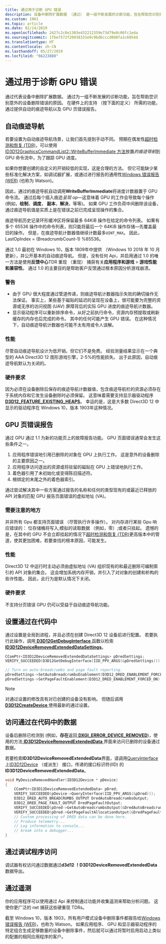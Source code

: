 ```yaml
---
title: 通过用于诊断 GPU 错误
description: 设备中删除扩展数据 （通过） 是一组不断发展的诊断功能，旨在帮助您识别意外的设备删除错误的原因。
ms.custom: 19H1
ms.topic: article
ms.date: 02/14/2019
ms.openlocfilehash: 2427c2c8e1303e432212359e73d79e8c06fc1eda
ms.sourcegitcommit: 1fbe7572f20938331e9c9bd6cccd098fa1c6054d
ms.translationtype: HT
ms.contentlocale: zh-CN
ms.lasthandoff: 05/27/2019
ms.locfileid: "66223888"
---
```

# <a name="use-dred-to-diagnose-gpu-faults"></a>通过用于诊断 GPU 错误
通过代表设备中删除扩展数据。 通过为一组不断发展的诊断功能，旨在帮助您识别意外的设备删除错误的原因。 在硬件上的支持 （按下面的定义） 所需的功能，通过提供自动的痕迹导航以及 GPU 页错误报告。

## <a name="auto-breadcrumbs"></a>自动痕迹导航
若要设置为自动痕迹导航场景，让我们首先提到手动不同。 预期在偶发性[超时检测和恢复 (TDR)](/windows-hardware/drivers/display/timeout-detection-and-recovery)，可以使用[ID3D12GraphicsCommandList2::WriteBufferImmediate 方法](/windows/desktop/api/d3d12/nf-d3d12-id3d12graphicscommandlist2-writebufferimmediate)放置*的痕迹导航*到 GPU 命令流中，为了跟踪 GPU 进度。

如果你想要创建的自定义的开销较低的实现，这是合理的方法。 但它可能缺少某些标准化解决方案，如调试器扩展，或通过进行报告的通用性[Windows 错误报告 (WER)](/windows/desktop/wer/windows-error-reporting) (也称为 Watson)。

因此，通过的痕迹导航自动调用**WriteBufferImmediate**将进度计数器置于 GPU 命令流。 通过后每个插入痕迹*呈现 op*&mdash;这意味着 GPU 的工作会导致每个操作 (例如，**绘制**，**调度**， **副本**，**解决**，等等)。 如果 GPU 工作负荷中间删除该设备，通过痕迹导航值是实质上是在错误之前已完成呈现操作的集合。

痕迹导航历史记录环形缓冲区将保留最多 64KiB 操作在给定的命令列表。 如果有多个 65536 操作中的命令列表，则只能将最后一个 64KiB 操作存储&mdash;先覆盖最旧的操作。 但是，在痕迹导航计数器值继续计数最多`UINT_MAX`。 因此，LastOpIndex = (BreadcrumbCount-1) %65536。

通过 1.0 最初在 Windows 10，版本 1809年中提供 （Windows 10 2018 年 10 月更新），并公开基本的自动痕迹导航。 但是，没有任何 Api，并启用通过 1.0 的唯一方法是使用**反馈中心**TDR 重现 （重现） 捕获有关**应用程序和游戏** \> **游戏性能和兼容性**。 通过 1.0 的主要目的是帮助客户反馈通过根本原因分析游戏崩溃。
### <a name="caveats"></a>警告
- 由于 GPU 很大程度通过管道传递，则痕迹导航计数器指示失败的确切操作无法保证。 事实上，某些基于磁贴的延迟的呈现在设备上，很可能要为完整的资源或无序的访问视图 (UAV) 屏障背后的实际 GPU 进度的痕迹导航计数器。
- 显示驱动程序可以重新排序命令，从好之前执行命令，资源内存预提取或刷新缓存的内存也后完成的命令。 其中的任何可能产生 GPU 错误。 在这种情况下，自动痕迹导航计数器也可能不太有用或令人误解。
### <a name="performance"></a>性能
尽管自动痕迹导航设计为低开销，但它们不是免费。 经验测量结果显示在一个典型的 AAA Direct3D 12 图形游戏引擎，2-5%的性能损失。 出于此原因，自动痕迹导航默认为关闭的。
### <a name="hardware-requirements"></a>硬件要求
因为必须在设备删除后保存的痕迹导航计数器值，包含痕迹导航栏的资源必须存在于系统内存和它发生设备删除时必须保留。 这意味着需要支持显示器驱动程序[ **D3D12_FEATURE_EXISTING_HEAPS**](/windows/desktop/api/d3d12/ne-d3d12-d3d12_feature)。 幸运的是，这是大多数 Direct3D 12 中显示的驱动程序在 Windows 10，版本 1903年这种情况。
## <a name="gpu-page-fault-reporting"></a>GPU 页错误报告
通过 GPU 通过 1.1 为新的功能页上的故障报告功能。 GPU 页面错误通常会发生这些条件之一。

1. 应用程序错误地引用已删除的对象在 GPU 上执行工作。 这是意外的设备删除的主要原因之一。
2. 应用程序访问逐出的资源或将驻留的磁贴在 GPU 上错误地执行工作。
3. 着色器引用了未初始化或变得陈旧描述符。
3. 根绑定的末尾之外的着色器索引。

通过尝试解决其中一些方案通过报告的名称和任何的类型现有的或最近已释放的 API 对象的匹配 GPU 报告页面错误的虚拟地址 (VA)。

### <a name="caveat"></a>需要注意的地方
并非所有 Gpu 都支持页面错误 （尽管执行许多操作）。 对内存进行某些 Gpu 响应错误的： 位存储桶将写入;模拟的读取数据 （例如，零）;或者只挂起。 遗憾的是，在其中的 GPU 不会立即挂起的情况下[超时检测和恢复 (TDR)](/windows-hardware/drivers/display/timeout-detection-and-recovery)更高版本中的管道，使其更加困难，若要查找的根本原因，可能发生。

### <a name="performance"></a>性能
Direct3D 12 中运行时主动必须由虚拟地址 (VA) 组织现有的和最近删除可编制索引的 API 对象的集合。 这会增加系统内存开销，并引入了对对象的创建和析构的些许性能。 因此，此行为是默认情况下关闭。

### <a name="hardware-requirements"></a>硬件要求
不支持分页错误 GPU 仍可以受益于自动痕迹导航功能。

## <a name="setting-up-dred-in-code"></a>设置通过在代码中
通过设置是全局到进程，并且必须在创建 Direct3D 12 设备前进行配置。 若要执行此操作，调用[ **D3D12GetDebugInterface** ](/windows/desktop/api/d3d12/nf-d3d12-d3d12getdebuginterface)函数以检索[ **ID3D12DeviceRemovedExtendedDataSettings**](/windows/desktop/api/d3d12/nn-d3d12-id3d12deviceremovedextendeddatasettings)。

```cpp
CComPtr<ID3D12DeviceRemovedExtendedDataSettings> pDredSettings;
VERIFY_SUCCEEDED(D3D12GetDebugInterface(IID_PPV_ARGS(&pDredSettings)));

// Turn on auto-breadcrumbs and page fault reporting.
pDredSettings->SetAutoBreadcrumbsEnablement(D3D12_DRED_ENABLEMENT_FORCED_ON);
pDredSettings->SetPageFaultEnablement(D3D12_DRED_ENABLEMENT_FORCED_ON);
```

> [!NOTE]
> 对通过设置的修改具有对已创建的设备没有影响。 但随后调用[ **D3D12CreateDevice** ](/windows/desktop/api/d3d12/nf-d3d12-d3d12createdevice)使用最新的通过设置。

## <a name="accessing-dred-data-in-code"></a>访问通过在代码中的数据
设备后删除已检测到 (例如，**存在**返回[ **DXGI_ERROR_DEVICE_REMOVED**](/windows/desktop/com/com-error-codes-10))，使用的方法[ **ID3D12DeviceRemovedExtendedData** ](/windows/desktop/api/d3d12/nn-d3d12-id3d12deviceremovedextendeddata)界面来访问已删除的设备通过数据。

若要检索**ID3D12DeviceRemovedExtendedData**界面，请调用[QueryInterface](/windows/desktop/api/unknwn/nf-unknwn-iunknown-queryinterface(refiid_void))上[ID3D12Device](/windows/desktop/api/d3d12/nn-d3d12-id3d12device.md) （或派生） 接口，传递的接口标识符(IID) 的**ID3D12DeviceRemovedExtendedData**。

```cpp
void MyDeviceRemovedHandler(ID3D12Device * pDevice)
{
    CComPtr<ID3D12DeviceRemovedExtendedData> pDred;
    VERIFY_SUCCEEDED(pDevice->QueryInterface(IID_PPV_ARGS(&pDred)));
    D3D12_DRED_AUTO_BREADCRUMBS_OUTPUT DredAutoBreadcrumbsOutput;
    D3D12_DRED_PAGE_FAULT_OUTPUT DredPageFaultOutput;
    VERIFY_SUCCEEDED(pDred->GetAutoBreadcrumbsOutput(&DredAutoBreadcrumbsOutput));
    VERIFY_SUCCEEDED(pDred->GetPageFaultAllocationOutput(&DredPageFaultOutput));
    // Custom processing of DRED data can be done here.
    // Produce telemetry...
    // Log information to console...
    // break into a debugger...
}
```

## <a name="debugger-access-to-dred"></a>通过调试程序访问
调试器有权访问通过数据通过**d3d12 ！D3D12DeviceRemovedExtendedData**数据导出。

## <a name="dred-telemetry"></a>通过遥测
你的应用程序可以使用通过 Api 来控制通过功能并收集遥测来帮助分析问题。 这使你更广泛的 net 捕获这些硬重现 TDRs。

截至 Windows 10，版本 1903，所有用户模式设备中删除事件都报告给[Windows 错误报告 (WER)](/windows/desktop/wer/windows-error-reporting)，也称为 Watson。 如果应用程序、 GPU 和显示器驱动程序的特定组合生成足够数量的设备中删除事件，然后就可以通过将暂时启用启动上类似的配置的相同应用程序的客户。
